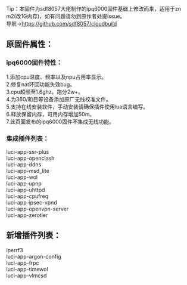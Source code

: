 Tip：本固件为sdf8057大佬制作的ipq6000固件基础上修改而来，适用于zn m2(改1G内存)，如有问题请勿到原作者处提issue。  
导航→https://github.com/sdf8057/cloudbuild
## 原固件属性：

### ipq6000固件特性：  
1.添加cpu温度、频率以及npu占用率显示。  
2.修复nat环回功能失效bug。  
3.cpu超频至1.6ghz，跑分2w+。  
4.为360/和目等设备添加原厂无线校准文件。  
5.支持在线安装软件，手动安装请确保插件使用lua语言编写。  
6.释放保留内存，可用内存增加50m。  
7.此页面发布的ipq6000固件不集成无线功能。  

### 集成插件列表：  
luci-app-ssr-plus  
luci-app-openclash  
luci-app-ddns  
luci-app-msd_lite  
luci-app-wol  
luci-app-upnp  
luci-app-uhttpd  
luci-app-cpufreq  
luci-app-ipsec-vpnd  
luci-app-openvpn-server  
luci-app-zerotier  

## 新增插件列表：  
iperrf3  
luci-app-argon-config  
luci-app-frpc  
luci-app-timewol  
luci-app-vlmcsd  
